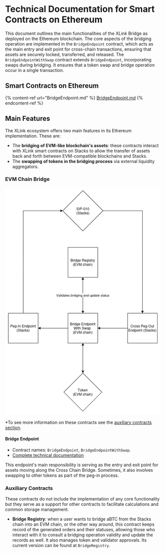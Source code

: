 # Technical Documentation for Smart Contracts on Ethereum

This document outlines the main functionalities of the XLink Bridge as deployed on the Ethereum blockchain. The core aspects of the bridging operation are implemented in the `BridgeEndpoint` contract, which acts as the main entry and exit point for cross-chain transactions, ensuring that assets are securely locked, transferred, and released. The `BridgeEndpointWithSwap` contract extends `BridgeEndpoint`, incorporating swaps during bridging. It ensures that a token swap and bridge operation occur in a single transaction.

## Smart Contracts on Ethereum

{% content-ref url="BridgeEndpoint.md" %} [BridgeEndpoint.md](BridgeEndpoint.md) {% endcontent-ref %}

## Main Features

The XLink ecosystem offers two main features in its Ethereum implementation. These are:
- The **bridging of EVM-like blockchain's assets**: these contracts interact with XLink smart contracts on Stacks to allow the transfer of assets back and forth between EVM-compatible blockchains and Stacks. 
- The **swapping of tokens in the bridging process** via external liquidity aggregators.

### EVM Chain Bridge

![This is a simplified representation on the EVM Chain Bridge main goal.](../../../.gitbook/assets/glue-docs/bridge-endpoint.png)

\*To see more information on these contracts see the [auxiliary contracts section](#auxiliary-contracts).</small>

#### Bridge Endpoint

- Contract names: `BridgeEndpoint`, `BridgeEndpointWithSwap`.
- [Complete technical documentation](BridgeEndpoint.md)

This endpoint's main responsibility is serving as the entry and exit point for assets moving along the Cross Chain Bridge. Sometimes, it also involves swapping to other tokens as part of the peg-in process.

### Auxiliary Contracts

These contracts do not include the implementation of any core functionality but they serve as a support for other contracts to facilitate calculations and common storage management.

- **Bridge Registry**: when a user wants to bridge aBTC from the Stacks chain into an EVM chain, or the other way around, this contract keeps record of the generated orders and their statuses, allowing those who interact with it to consult a bridging operation validity and update the records as well. It also manages token and validator approvals. Its current version can be found at `BridgeRegistry`.


